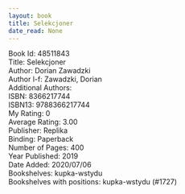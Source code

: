 ```yaml
---
layout: book
title: Selekcjoner
date_read: None
---
```


Book Id: 48511843<br />
Title: Selekcjoner<br />
Author: Dorian Zawadzki<br />
Author l-f: Zawadzki, Dorian<br />
Additional Authors: <br />
ISBN: 8366217744<br />
ISBN13: 9788366217744<br />
My Rating: 0<br />
Average Rating: 3.00<br />
Publisher: Replika<br />
Binding: Paperback<br />
Number of Pages: 400<br />
Year Published: 2019<br />
Date Added: 2020/07/06<br />
Bookshelves: kupka-wstydu<br />
Bookshelves with positions: kupka-wstydu (#1727)<br />


